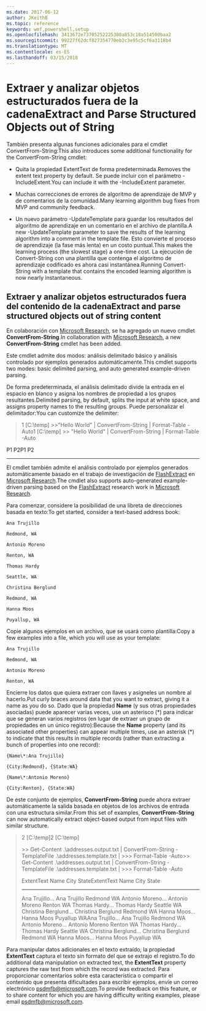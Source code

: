 ```yaml
---
ms.date: 2017-06-12
author: JKeithB
ms.topic: reference
keywords: wmf,powershell,setup
ms.openlocfilehash: 3413672e73705252225300a853c10a514500baa2
ms.sourcegitcommit: 99227f62dcf827354770eb2c3e95c5cf6a3118b4
ms.translationtype: MT
ms.contentlocale: es-ES
ms.lasthandoff: 03/15/2018
---
```

# <a name="extract-and-parse-structured-objects-out-of-string"></a><span data-ttu-id="281d3-102">Extraer y analizar objetos estructurados fuera de la cadena</span><span class="sxs-lookup"><span data-stu-id="281d3-102">Extract and Parse Structured Objects out of String</span></span>
<span data-ttu-id="281d3-103">También presenta algunas funciones adicionales para el cmdlet ConvertFrom-String:</span><span class="sxs-lookup"><span data-stu-id="281d3-103">This also introduces some additional functionality for the ConvertFrom-String cmdlet:</span></span>

-   <span data-ttu-id="281d3-104">Quita la propiedad ExtentText de forma predeterminada.</span><span class="sxs-lookup"><span data-stu-id="281d3-104">Removes the extent text property by default.</span></span> <span data-ttu-id="281d3-105">Se puede incluir con el parámetro -IncludeExtent.</span><span class="sxs-lookup"><span data-stu-id="281d3-105">You can include it with the -IncludeExtent parameter.</span></span>

-   <span data-ttu-id="281d3-106">Muchas correcciones de errores de algoritmo de aprendizaje de MVP y de comentarios de la comunidad.</span><span class="sxs-lookup"><span data-stu-id="281d3-106">Many learning algorithm bug fixes from MVP and community feedback.</span></span>

-   <span data-ttu-id="281d3-107">Un nuevo parámetro -UpdateTemplate para guardar los resultados del algoritmo de aprendizaje en un comentario en el archivo de plantilla.</span><span class="sxs-lookup"><span data-stu-id="281d3-107">A new -UpdateTemplate parameter to save the results of the learning algorithm into a comment in the template file.</span></span> <span data-ttu-id="281d3-108">Esto convierte el proceso de aprendizaje (la fase más lenta) en un costo puntual.</span><span class="sxs-lookup"><span data-stu-id="281d3-108">This makes the learning process (the slowest stage) a one-time cost.</span></span> <span data-ttu-id="281d3-109">La ejecución de Convert-String con una plantilla que contenga el algoritmo de aprendizaje codificado es ahora casi instantánea.</span><span class="sxs-lookup"><span data-stu-id="281d3-109">Running Convert-String with a template that contains the encoded learning algorithm is now nearly instantaneous.</span></span>


<a name="extract-and-parse-structured-objects-out-of-string-content"></a><span data-ttu-id="281d3-110">Extraer y analizar objetos estructurados fuera del contenido de la cadena</span><span class="sxs-lookup"><span data-stu-id="281d3-110">Extract and parse structured objects out of string content</span></span>
----------------------------------------------------------

<span data-ttu-id="281d3-111">En colaboración con [Microsoft Research](http://research.microsoft.com/), se ha agregado un nuevo cmdlet **ConvertFrom-String**.</span><span class="sxs-lookup"><span data-stu-id="281d3-111">In collaboration with [Microsoft Research](http://research.microsoft.com/), a new **ConvertFrom-String** cmdlet has been added.</span></span>

<span data-ttu-id="281d3-112">Este cmdlet admite dos modos: análisis delimitado básico y análisis controlado por ejemplos generados automáticamente.</span><span class="sxs-lookup"><span data-stu-id="281d3-112">This cmdlet supports two modes: basic delimited parsing, and auto generated example-driven parsing.</span></span>

<span data-ttu-id="281d3-113">De forma predeterminada, el análisis delimitado divide la entrada en el espacio en blanco y asigna los nombres de propiedad a los grupos resultantes.</span><span class="sxs-lookup"><span data-stu-id="281d3-113">Delimited parsing, by default, splits the input at white space, and assigns property names to the resulting groups.</span></span> <span data-ttu-id="281d3-114">Puede personalizar el delimitador:</span><span class="sxs-lookup"><span data-stu-id="281d3-114">You can customize the delimiter:</span></span>

> <span data-ttu-id="281d3-115">1 \[C:\\temp\] &gt;&gt;"Hello World" | ConvertFrom-String | Format-Table -Auto</span><span class="sxs-lookup"><span data-stu-id="281d3-115">1 \[C:\\temp\] &gt;&gt; "Hello World" | ConvertFrom-String | Format-Table -Auto</span></span>

<span data-ttu-id="281d3-116">P1    P2</span><span class="sxs-lookup"><span data-stu-id="281d3-116">P1    P2</span></span>
--    --

<span data-ttu-id="281d3-117">El cmdlet también admite el análisis controlado por ejemplos generados automáticamente basado en el trabajo de investigación de [FlashExtract](http://research.microsoft.com/en-us/um/people/sumitg/flashextract.html) en [Microsoft Research](http://research.microsoft.com).</span><span class="sxs-lookup"><span data-stu-id="281d3-117">The cmdlet also supports auto-generated example-driven parsing based on the [FlashExtract](http://research.microsoft.com/en-us/um/people/sumitg/flashextract.html) research work in [Microsoft Research](http://research.microsoft.com).</span></span>

<span data-ttu-id="281d3-118">Para comenzar, considere la posibilidad de una libreta de direcciones basada en texto:</span><span class="sxs-lookup"><span data-stu-id="281d3-118">To get started, consider a text-based address book:</span></span>

    Ana Trujillo

    Redmond, WA

    Antonio Moreno

    Renton, WA

    Thomas Hardy

    Seattle, WA

    Christina Berglund

    Redmond, WA

    Hanna Moos

    Puyallup, WA

<span data-ttu-id="281d3-119">Copie algunos ejemplos en un archivo, que se usará como plantilla:</span><span class="sxs-lookup"><span data-stu-id="281d3-119">Copy a few examples into a file, which you will use as your template:</span></span>

    Ana Trujillo

    Redmond, WA

    Antonio Moreno

    Renton, WA

   

<span data-ttu-id="281d3-120">Encierre los datos que quiera extraer con llaves y asígneles un nombre al hacerlo.</span><span class="sxs-lookup"><span data-stu-id="281d3-120">Put curly braces around data that you want to extract, giving it a name as you do so.</span></span> <span data-ttu-id="281d3-121">Dado que la propiedad **Name** (y sus otras propiedades asociadas) puede aparecer varias veces, use un asterisco (\*) para indicar que se generan varios registros (en lugar de extraer un grupo de propiedades en un único registro):</span><span class="sxs-lookup"><span data-stu-id="281d3-121">Because the **Name** property (and its associated other properties) can appear multiple times, use an asterisk (\*) to indicate that this results in multiple records (rather than extracting a bunch of properties into one record):</span></span>

    {Name\*:Ana Trujillo}

    {City:Redmond}, {State:WA}

    {Name\*:Antonio Moreno}

    {City:Renton}, {State:WA}

<span data-ttu-id="281d3-122">De este conjunto de ejemplos, **ConvertFrom-String** puede ahora extraer automáticamente la salida basada en objetos de los archivos de entrada con una estructura similar.</span><span class="sxs-lookup"><span data-stu-id="281d3-122">From this set of examples, **ConvertFrom-String** can now automatically extract object-based output from input files with similar structure.</span></span>

> <span data-ttu-id="281d3-123">2 \[C:\\temp\]</span><span class="sxs-lookup"><span data-stu-id="281d3-123">2 \[C:\\temp\]</span></span>
>
> <span data-ttu-id="281d3-124">&gt;&gt; Get-Content .\\addresses.output.txt | ConvertFrom-String -TemplateFile .\\addresses.template.txt | &gt;&gt;&gt; Format-Table -Auto</span><span class="sxs-lookup"><span data-stu-id="281d3-124">&gt;&gt; Get-Content .\\addresses.output.txt | ConvertFrom-String -TemplateFile .\\addresses.template.txt | &gt;&gt;&gt; Format-Table -Auto</span></span>
>
> <span data-ttu-id="281d3-125">ExtentText                     Name               City     State</span><span class="sxs-lookup"><span data-stu-id="281d3-125">ExtentText                     Name               City     State</span></span>
> ----------                     ----               ----     -----
> <span data-ttu-id="281d3-126">Ana Trujillo...                Ana Trujillo       Redmond  WA Antonio Moreno...              Antonio Moreno     Renton   WA Thomas Hardy...                Thomas Hardy       Seattle  WA Christina Berglund...          Christina Berglund Redmond  WA Hanna Moos...                  Hanna Moos         Puyallup WA</span><span class="sxs-lookup"><span data-stu-id="281d3-126">Ana Trujillo...                Ana Trujillo       Redmond  WA Antonio Moreno...              Antonio Moreno     Renton   WA Thomas Hardy...                Thomas Hardy       Seattle  WA Christina Berglund...          Christina Berglund Redmond  WA Hanna Moos...                  Hanna Moos         Puyallup WA</span></span>

<span data-ttu-id="281d3-127">Para manipular datos adicionales en el texto extraído, la propiedad **ExtentText** captura el texto sin formato del que se extrajo el registro.</span><span class="sxs-lookup"><span data-stu-id="281d3-127">To do additional data manipulation on extracted text, the **ExtentText** property captures the raw text from which the record was extracted.</span></span> <span data-ttu-id="281d3-128">Para proporcionar comentarios sobre esta característica o compartir el contenido que presenta dificultades para escribir ejemplos, envíe un correo electrónico <psdmfb@microsoft.com>.</span><span class="sxs-lookup"><span data-stu-id="281d3-128">To provide feedback on this feature, or to share content for which you are having difficulty writing examples, please email <psdmfb@microsoft.com>.</span></span>

